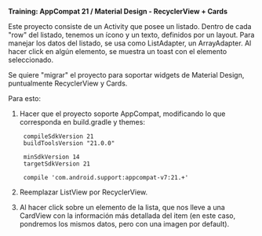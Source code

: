 <b>Training: AppCompat 21 / Material Design - RecyclerView + Cards</b>

Este proyecto consiste de un Activity que posee un listado. Dentro de cada "row" del listado, tenemos un ícono y un texto, definidos por un layout. Para manejar los datos del listado, se usa como ListAdapter, un ArrayAdapter. Al hacer click en algún elemento, se muestra un toast con el elemento seleccionado.

Se quiere "migrar" el proyecto para soportar widgets de Material Design, puntualmente RecyclerView y Cards.

Para esto:

1) Hacer que el proyecto soporte AppCompat, modificando lo que corresponda en build.gradle y themes: 

        compileSdkVersion 21
        buildToolsVersion "21.0.0"
        
        minSdkVersion 14
        targetSdkVersion 21
        
        compile 'com.android.support:appcompat-v7:21.+'

2) Reemplazar ListView por RecyclerView. 

3) Al hacer click sobre un elemento de la lista, que nos lleve a una CardView con la información más detallada del item (en este caso, pondremos los mismos datos, pero con una imagen por default).


